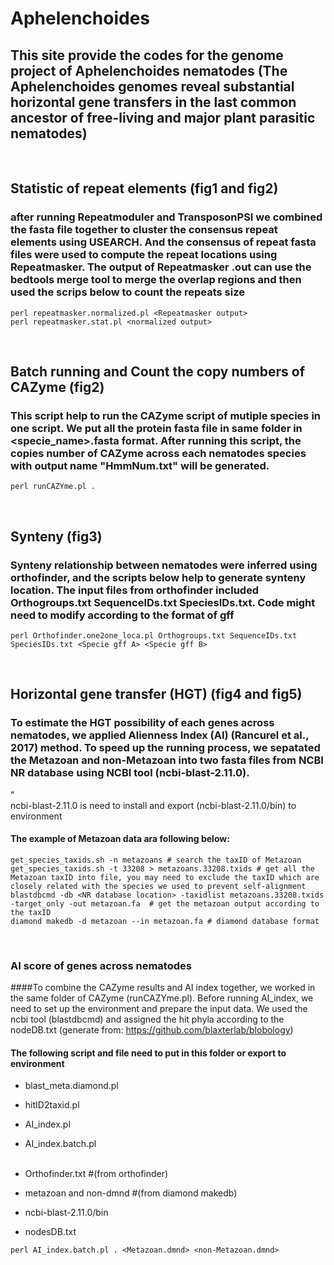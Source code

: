 # Aphelenchoides
## This site provide the codes for the genome project of Aphelenchoides nematodes (The Aphelenchoides genomes reveal substantial horizontal gene transfers in the last common ancestor of free-living and major plant parasitic nematodes)
&nbsp;
&nbsp;

## Statistic of repeat elements (fig1 and fig2)
### after running Repeatmoduler and TransposonPSI we combined the fasta file together to cluster the consensus repeat elements using USEARCH. And the consensus of repeat fasta files were used to compute the repeat locations using Repeatmasker. The output of Repeatmasker <genome fasta name>.out can use the bedtools merge tool to merge the overlap regions and then used the scrips below to count the repeats size  
```
perl repeatmasker.normalized.pl <Repeatmasker output>
perl repeatmasker.stat.pl <normalized output>
```
&nbsp;
&nbsp;
## Batch running and Count the copy numbers of CAZyme (fig2)
### This script help to run the CAZyme script of mutiple species in one script. We put all the protein fasta file in same folder in <specie_name>.fasta format. After running this script, the copies number of CAZyme across each nematodes species with output name "HmmNum.txt" will be generated.

```
perl runCAZYme.pl . 
```
&nbsp;
&nbsp;
## Synteny (fig3)
### Synteny relationship between nematodes were inferred using orthofinder, and the scripts below help to generate synteny location. The input files from orthofinder included Orthogroups.txt SequenceIDs.txt SpeciesIDs.txt. Code might need to modify according to the format of gff

```
perl Orthofinder.one2one_loca.pl Orthogroups.txt SequenceIDs.txt SpeciesIDs.txt <Specie gff A> <Specie gff B>
``` 
&nbsp;
&nbsp;
## Horizontal gene transfer (HGT) (fig4 and fig5)
### To estimate the HGT possibility of each genes across nematodes, we applied Alienness Index (AI) (Rancurel et al., 2017) method. To speed up the running process, we sepatated the Metazoan and non-Metazoan into two fasta files from NCBI NR database using NCBI tool (ncbi-blast-2.11.0).
"\
ncbi-blast-2.11.0 is need to install and export (ncbi-blast-2.11.0/bin) to environment  
#### The example of Metazoan data ara following below:  
  
```  
get_species_taxids.sh -n metazoans # search the taxID of Metazoan
get_species_taxids.sh -t 33208 > metazoans.33208.txids # get all the Metazoan taxID into file, you may need to exclude the taxID which are closely related with the species we used to prevent self-alignment
blastdbcmd -db <NR database location> -taxidlist metazoans.33208.txids -target_only -out metazoan.fa  # get the metazoan output according to the taxID
diamond makedb -d metazoan --in metazoan.fa # diamond database format  
```
&nbsp;  
### AI score of genes across nematodes
####To combine the CAZyme results and AI index together, we worked in the same folder of CAZyme (runCAZYme.pl). Before running AI_index, we need to set up the environment and prepare the input data. We used the ncbi tool (blastdbcmd) and assigned the hit phyla according to the nodeDB.txt (generate from: https://github.com/blaxterlab/blobology)
 
#### The following script and file need to put in this folder or export to environment   
* blast_meta.diamond.pl
* hitID2taxid.pl
* AI_index.pl  
* AI_index.batch.pl  
&nbsp;   
* Orthofinder.txt #(from orthofinder)
* metazoan and non-dmnd #(from diamond makedb)
  
* ncbi-blast-2.11.0/bin 
* nodesDB.txt  
  
 ```
perl AI_index.batch.pl . <Metazoan.dmnd> <non-Metazoan.dmnd>
  
 ```
  
  
  
  
  
  
  
  
  

